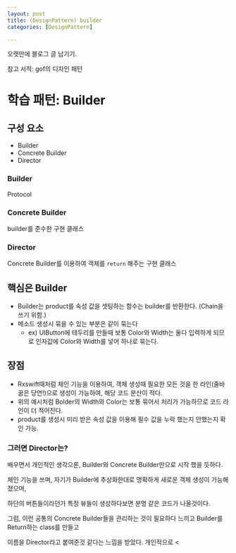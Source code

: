 ```yaml
---
layout: post
title: (DesignPattern) builder
categories: [DesignPattern]

---
```




오랫만에 블로그 글 남기기.



참고 서적: gof의 디자인 패턴



# 학습 패턴: Builder



## 구성 요소

- Builder
- Concrete Builder
- Director



### Builder

Protocol



### Concrete Builder

builder를 준수한 구현 클래스



### Director

Concrete Builder를 이용하여 객체를 `return` 해주는 구현 클래스







## 핵심은 Builder

- Builder는 product를 속성 값을 셋팅하는 함수는 builder를 반환한다. (Chain을 쓰기 위함.)
- 메소드 생성시 묶을 수 있는 부분은 같이 묶는다
  - ex) UIButton에 테두리를 만들때 보통 Color와 Width는 둘다 입력하게 되므로 인자값에 Color와 Width를 넣어 하나로 묶는다.



## 장점

- Rxswift때처럼 체인 기능을 이용하여, 객체 생성때 필요한 모든 것을 한 라인(줄바꿈은 당연!)으로 생성이 가능하여, 해당 코드 분산이 적다.
- 위의 예시처럼 Bolder의 Width와 Color는 보통 묶어서 처리가 가능하므로 코드 라인이 더 적어진다.
- product를 생성시 미리 받은 속성 값을 이용해 필수 값을 누락 했는지 안했는지 확인 가능.





### 그러면 Director는?

배우면서 개인적인 생각으론, Builder와 Concrete Builder만으로 시작 했을 듯하다. 

체인 기능을 쓰며, 자기가 Builder에 추상화한대로 명확하게 새로운 객체 생성이 가능해졌으며,

하단의 버튼들이라던가 특정 뷰들이 생성하다보면 분명 같은 코드가 나올것이다. 

그럼, 이런 공통의 Concrete Builder들을 관리하는 것이 필요하다 느끼고 Builder를 Return하는 class를 만들고

이름을 Director라고 붙여준것 같다는 느낌을 받았다. 개인적으로 <





